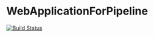 # WebApplicationForPipeline
[![Build Status](https://dev.azure.com/joydeepdevopsstudy/Testing_Project_2/_apis/build/status/joydeepDevopsStudy.PipelineWithGit?branchName=main)](https://dev.azure.com/joydeepdevopsstudy/Testing_Project_2/_build/latest?definitionId=5&branchName=main)

